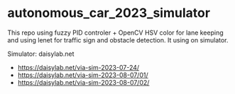 # autonomous_car_2023_simulator
This repo using fuzzy PID controler + OpenCV HSV color for lane keeping and using lenet for traffic sign and obstacle detection. It using on simulator.

Simulator: daisylab.net
+ https://daisylab.net/via-sim-2023-07-24/
+ https://daisylab.net/via-sim-2023-08-07/01/
+ https://daisylab.net/via-sim-2023-08-07/02/
